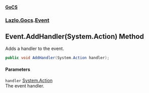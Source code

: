#### [GoCS](./index.md 'index')
### [Lazlo.Gocs](./Lazlo-Gocs.md 'Lazlo.Gocs').[Event](./Lazlo-Gocs-Event.md 'Lazlo.Gocs.Event')
## Event.AddHandler(System.Action) Method
Adds a handler to the event.  
```C#
public void AddHandler(System.Action handler);
```
#### Parameters
<a name='Lazlo-Gocs-Event-AddHandler(System-Action)-handler'></a>
`handler` [System.Action](https://docs.microsoft.com/en-us/dotnet/api/System.Action 'System.Action')  
The event handler.  
  
